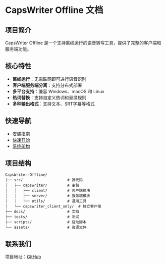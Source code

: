 # CapsWriter Offline 文档

## 项目简介

CapsWriter Offline 是一个支持离线运行的语音转写工具，提供了完整的客户端和服务端功能。

## 核心特性

- **离线运行**：无需联网即可进行语音识别
- **客户端服务端分离**：支持分布式部署
- **多平台支持**：兼容 Windows、macOS 和 Linux
- **热词替换**：支持自定义热词和替换规则
- **多种输出格式**：支持文本、SRT字幕等格式

## 快速导航

- [安装指南](installation.md)
- [快速开始](quickstart.md)
- [系统架构](architecture.md)

## 项目结构

```
CapsWriter-Offline/
├── src/                    # 源代码
│   ├── capswriter/         # 主包
│   │   ├── client/         # 客户端模块
│   │   ├── server/         # 服务端模块
│   │   └── utils/          # 通用工具
│   └── capswriter_client_only/  # 独立客户端
├── docs/                   # 文档
├── tests/                  # 测试
├── scripts/                # 启动脚本
└── assets/                 # 资源文件
```

## 联系我们

项目地址：[GitHub](https://github.com/HaujetZhao/CapsWriter-Offline)